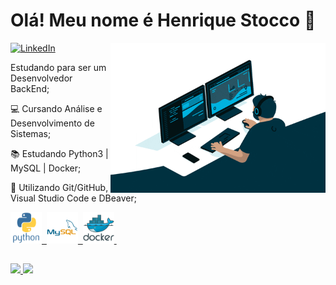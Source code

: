 # Olá! Meu nome é Henrique Stocco 👾

<img src = ".github\banner.gif" width = "344px" height = "240" align = "right">

<div id="badges">
  <a href = "https://www.linkedin.com/in/henrique-stocco-machado-a80255245">
    <img src="https://img.shields.io/badge/LinkedIn-blue?style=for-the-badge&logo=linkedin&logoColor=white" alt="LinkedIn"/>
  </a>
</div>

Estudando para ser um Desenvolvedor BackEnd;

💻 Cursando Análise e Desenvolvimento de Sistemas;

📚 Estudando Python3 | MySQL | Docker;

🧰 Utilizando Git/GitHub, Visual Studio Code e DBeaver;

<div>
<a href = "https://github.com/HenriqueStocco">
  <img src="https://raw.githubusercontent.com/devicons/devicon/master/icons/python/python-original-wordmark.svg"
  alt="Python" width="50" height="50"/>&nbsp;
   </a>
  
<a href = "https://github.com/HenriqueStocco">
  <img src="https://raw.githubusercontent.com/devicons/devicon/master/icons/mysql/mysql-original-wordmark.svg"
  title="MySQL" alt="MySQL" width="50" height="50"/>&nbsp;
   </a>

   <a href = "https://github.com/HenriqueStocco">
  <img src="https://raw.githubusercontent.com/devicons/devicon/master/icons/docker/docker-original-wordmark.svg"
  alt="Docker" width="50" height="50"/>&nbsp;
   </a>
</div>

##

<div align = "left">
<a href = "https://github.com/HenriqueStocco">
  <img height = "180em" src="https://github-readme-stats.vercel.app/api/top-langs/?username=HenriqueStocco&show_icons=true&theme=tokyonight&count_private=true"/>
</a>
<a href = "https://github.com/HenriqueStocco">
  <img height = "180em" src="https://github-readme-stats.vercel.app/api?username=HenriqueStocco&show_icons=true&show_icons=true&theme=tokyonight&count_private=true" />
</a>
</div>
